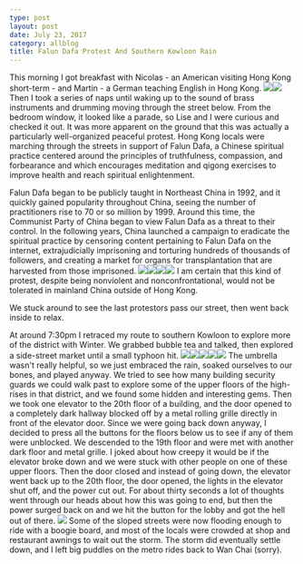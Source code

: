 ```yaml
---
type: post
layout: post
date: July 23, 2017
category: allblog
title: Falun Dafa Protest And Southern Kowloon Rain
---
```


This morning I got breakfast with Nicolas - an American visiting Hong Kong short-term - and Martin - a German teaching English in Hong Kong. <img class='post-img' src='{{ "/assets/img/travel/SE_Asia/Day6/IMG_20170723_093738.jpeg" }}'/><img class='post-img' src='{{ "/assets/img/travel/SE_Asia/Day6/IMG_20170723_101123.jpeg" }}'/> Then I took a series of naps until waking up to the sound of brass instruments and drumming moving through the street below. From the bedroom window, it looked like a parade, so Lise and I were curious and checked it out. It was more apparent on the ground that this was actually a particularly well-organized peaceful protest. Hong Kong locals were marching through the streets in support of Falun Dafa, a Chinese spiritual practice centered around the principles of truthfulness, compassion, and forbearance and which encourages meditation and qigong exercises to improve health and reach spiritual enlightenment.

Falun Dafa began to be publicly taught in Northeast China in 1992, and it quickly gained popularity throughout China, seeing the number of practitioners rise to 70 or so million by 1999. Around this time, the Communist Party of China began to view Falun Dafa as a threat to their control. In the following years, China launched a campaign to eradicate the spiritual practice by censoring content pertaining to Falun Dafa on the internet, extrajudicially imprisoning and torturing hundreds of thousands of followers, and creating a market for organs for transplantation that are harvested from those imprisoned. <img class='post-img' src='{{ "/assets/img/travel/SE_Asia/Day6/IMG_20170723_161217.jpeg" }}'/><img class='post-img' src='{{ "/assets/img/travel/SE_Asia/Day6/IMG_20170723_162020.jpeg" }}'/><img class='post-img' src='{{ "/assets/img/travel/SE_Asia/Day6/IMG_20170723_162133.jpeg" }}'/><img class='post-img' src='{{ "/assets/img/travel/SE_Asia/Day6/IMG_20170723_163442.jpeg" }}'/> I am certain that this kind of protest, despite being nonviolent and nonconfrontational, would not be tolerated in mainland China outside of Hong Kong.

We stuck around to see the last protestors pass our street, then went back inside to relax.

At around 7:30pm I retraced my route to southern Kowloon to explore more of the district with Winter. We grabbed bubble tea and talked, then explored a side-street market until a small typhoon hit. <img class='post-img' src='{{ "/assets/img/travel/SE_Asia/Day6/IMG_20170723_200332.jpeg" }}'/><img class='post-img' src='{{ "/assets/img/travel/SE_Asia/Day6/IMG_20170723_204232.jpeg" }}'/><img class='post-img' src='{{ "/assets/img/travel/SE_Asia/Day6/IMG_20170723_205708~2.jpeg" }}'/><img class='post-img' src='{{ "/assets/img/travel/SE_Asia/Day6/IMG_20170723_212425~2.jpeg" }}'/><img class='post-img' src='{{ "/assets/img/travel/SE_Asia/Day6/IMG_20170723_214551.jpeg" }}'/> The umbrella wasn't really helpful, so we just embraced the rain, soaked ourselves to our bones, and played anyway. We tried to see how many building security guards we could walk past to explore some of the upper floors of the high-rises in that district, and we found some hidden and interesting gems. Then we took one elevator to the 20th floor of a building, and the door opened to a completely dark hallway blocked off by a metal rolling grille directly in front of the elevator door. Since we were going back down anyway, I decided to press all the buttons for the floors below us to see if any of them were unblocked. We descended to the 19th floor and were met with another dark floor and metal grille. I joked about how creepy it would be if the elevator broke down and we were stuck with other people on one of these upper floors. Then the door closed and instead of going down, the elevator went back up to the 20th floor, the door opened, the lights in the elevator shut off, and the power cut out. For about thirty seconds a lot of thoughts went through our heads about how this was going to end, but then the power surged back on and we hit the button for the lobby and got the hell out of there. <img class='post-img' src='{{ "/assets/img/travel/SE_Asia/Day6/IMG_20170723_223826.jpeg" }}'/> Some of the sloped streets were now flooding enough to ride with a boogie board, and most of the locals were crowded at shop and restaurant awnings to wait out the storm. The storm did eventually settle down, and I left big puddles on the metro rides back to Wan Chai (sorry).
